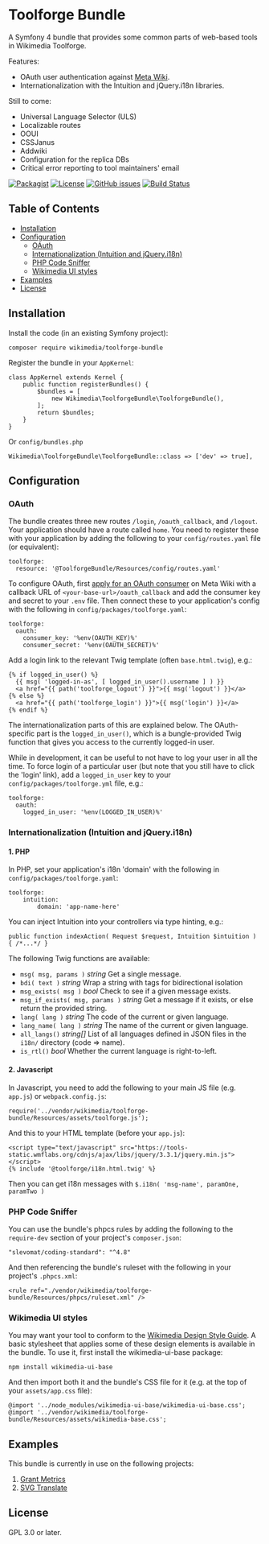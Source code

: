 Toolforge Bundle
================

A Symfony 4 bundle that provides some common parts of web-based tools in Wikimedia Toolforge.

Features:

* OAuth user authentication against [Meta Wiki](https://meta.wikimedia.org/).
* Internationalization with the Intuition and jQuery.i18n libraries.

Still to come:

* Universal Language Selector (ULS)
* Localizable routes
* OOUI
* CSSJanus
* Addwiki
* Configuration for the replica DBs
* Critical error reporting to tool maintainers' email

[![Packagist](https://img.shields.io/packagist/v/wikimedia/toolforge-bundle.svg)](https://packagist.org/packages/wikimedia/toolforge-bundle)
[![License](https://img.shields.io/github/license/wikimedia/ToolforgeBundle.svg)](https://www.gnu.org/licenses/gpl-3.0)
[![GitHub issues](https://img.shields.io/github/issues/wikimedia/ToolforgeBundle.svg)](https://github.com/wikimedia/ToolforgeBundle/issues)
[![Build Status](https://travis-ci.org/wikimedia/ToolforgeBundle.svg)](https://travis-ci.org/wikimedia/ToolforgeBundle)

## Table of Contents

* [Installation](#installation)
* [Configuration](#configuration)
  * [OAuth](#oauth)
  * [Internationalization (Intuition and jQuery.i18n)](#internationalization-intuition-and-jqueryi18n)
  * [PHP Code Sniffer](#php-code-sniffer)
  * [Wikimedia UI styles](#wikimedia-ui-styles)
* [Examples](#examples)
* [License](#license)

## Installation

Install the code (in an existing Symfony project):

    composer require wikimedia/toolforge-bundle

Register the bundle in your `AppKernel`:

    class AppKernel extends Kernel {
        public function registerBundles() {
            $bundles = [
                new Wikimedia\ToolforgeBundle\ToolforgeBundle(),
            ];
            return $bundles;
        }
    }

Or `config/bundles.php`

    Wikimedia\ToolforgeBundle\ToolforgeBundle::class => ['dev' => true],

## Configuration

### OAuth

The bundle creates three new routes `/login`, `/oauth_callback`, and `/logout`.
Your application should have a route called `home`.
You need to register these with your application
by adding the following to your `config/routes.yaml` file (or equivalent):

    toolforge:
      resource: '@ToolforgeBundle/Resources/config/routes.yaml'

To configure OAuth, first
[apply for an OAuth consumer](https://meta.wikimedia.org/wiki/Special:OAuthConsumerRegistration/propose)
on Meta Wiki with a callback URL of `<your-base-url>/oauth_callback`
and add the consumer key and secret to your `.env` file.
Then connect these to your application's config with the following in `config/packages/toolforge.yaml`:

    toolforge:
      oauth:
        consumer_key: '%env(OAUTH_KEY)%'
        consumer_secret: '%env(OAUTH_SECRET)%'

Add a login link to the relevant Twig template (often `base.html.twig`), e.g.:

    {% if logged_in_user() %}
      {{ msg( 'logged-in-as', [ logged_in_user().username ] ) }}
      <a href="{{ path('toolforge_logout') }}">{{ msg('logout') }}</a>
    {% else %}
      <a href="{{ path('toolforge_login') }}">{{ msg('login') }}</a>
    {% endif %}

The internationalization parts of this are explained below.
The OAuth-specific part is the `logged_in_user()`,
which is a bungle-provided Twig function
that gives you access to the currently logged-in user.

While in development, it can be useful to not have to log your user in all the time.
To force login of a particular user (but note that you still have to click the 'login' link),
add a `logged_in_user` key to your `config/packages/toolforge.yml` file, e.g.:

    toolforge:
      oauth:
        logged_in_user: '%env(LOGGED_IN_USER)%'

### Internationalization (Intuition and jQuery.i18n)

#### 1. PHP

In PHP, set your application's i18n 'domain' with the following in `config/packages/toolforge.yaml`:

    toolforge:
        intuition:
            domain: 'app-name-here'

You can inject Intuition into your controllers via type hinting, e.g.:

    public function indexAction( Request $request, Intuition $intuition ) { /*...*/ }

The following Twig functions are available:

* `msg( msg, params )` *string* Get a single message.
* `bdi( text )` *string* Wrap a string with <bdi> tags for bidirectional isolation
* `msg_exists( msg )` *bool* Check to see if a given message exists.
* `msg_if_exists( msg, params )` *string* Get a message if it exists, or else return the provided string.
* `lang( lang )` *string* The code of the current or given language.
* `lang_name( lang )` *string* The name of the current or given language.
* `all_langs()` *string[]* List of all languages defined in JSON files in the `i18n/` directory (code => name).
* `is_rtl()` *bool* Whether the current language is right-to-left.

#### 2. Javascript

In Javascript, you need to add the following to your main JS file (e.g. `app.js`) or `webpack.config.js`:

    require('../vendor/wikimedia/toolforge-bundle/Resources/assets/toolforge.js');

And this to your HTML template (before your `app.js`):

    <script type="text/javascript" src="https://tools-static.wmflabs.org/cdnjs/ajax/libs/jquery/3.3.1/jquery.min.js"></script>
    {% include '@toolforge/i18n.html.twig' %}

Then you can get i18n messages with `$.i18n( 'msg-name', paramOne, paramTwo )`

### PHP Code Sniffer

You can use the bundle's phpcs rules by adding the following
to the `require-dev` section of your project's `composer.json`:

    "slevomat/coding-standard": "^4.8"

And then referencing the bundle's ruleset with the following in your project's `.phpcs.xml`:

    <rule ref="./vendor/wikimedia/toolforge-bundle/Resources/phpcs/ruleset.xml" />

### Wikimedia UI styles

You may want your tool to conform to the
[Wikimedia Design Style Guide](https://design.wikimedia.org/style-guide/).
A basic stylesheet that applies some of these design elements is available in the bundle.
To use it, first install the wikimedia-ui-base package:

    npm install wikimedia-ui-base

And then import both it and the bundle's CSS file for it
(e.g. at the top of your `assets/app.css` file):

    @import '../node_modules/wikimedia-ui-base/wikimedia-ui-base.css';
    @import '../vendor/wikimedia/toolforge-bundle/Resources/assets/wikimedia-base.css';

## Examples

This bundle is currently in use on the following projects:

1. [Grant Metrics](https://meta.wikimedia.org/wiki/Grant_Metrics_tool)
2. [SVG Translate](https://meta.wikimedia.org/wiki/Community_Tech/SVG_translation)

## License

GPL 3.0 or later.
